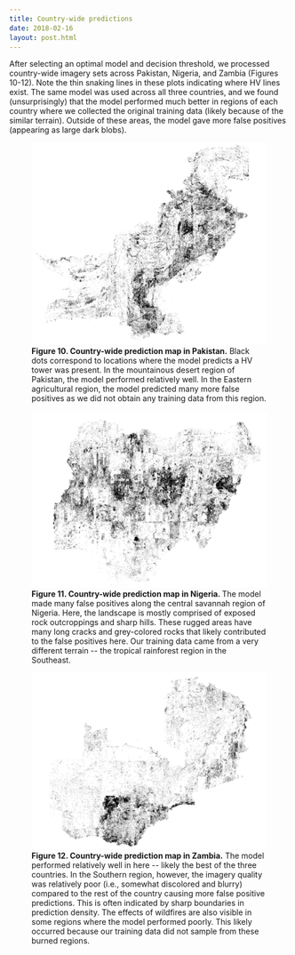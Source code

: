 ```yaml
---
title: Country-wide predictions
date: 2018-02-16
layout: post.html
---
```


After selecting an optimal model and decision threshold, we processed country-wide imagery sets across Pakistan, Nigeria, and Zambia (Figures 10-12). Note the thin snaking lines in these plots indicating where HV lines exist. The same model was used across all three countries, and we found (unsurprisingly) that the model performed much better in regions of each country where we collected the original training data (likely because of the similar terrain). Outside of these areas, the model gave more false positives (appearing as large dark blobs).

<figure class="align-center">
  <img src="/assets/graphics/content/results_plots/ml_output_pakistan_2.png" alt="Pakistan country-wide HV tower prediction" />
  <figcaption><b>Figure 10. Country-wide prediction map in Pakistan.</b> Black dots correspond to locations where the model predicts a HV tower was present. In the mountainous desert region of Pakistan, the model performed relatively well. In the Eastern agricultural region, the model predicted many more false positives as we did not obtain any training data from this region.</figcaption>
</figure>

<figure class="align-center">
  <img src="/assets/graphics/content/results_plots/ml_output_nigeria_1.png" alt="Nigeria country-wide HV tower prediction" />
  <figcaption><b>Figure 11. Country-wide prediction map in Nigeria. </b>The model made many false positives along the central savannah region of Nigeria. Here, the landscape is mostly comprised of exposed rock outcroppings and sharp hills. These rugged areas have many long cracks and grey-colored rocks that likely contributed to the false positives here. Our training data came from a very different terrain -- the tropical rainforest region in the Southeast.</figcaption>
</figure>

<figure class="align-center">
  <img src="/assets/graphics/content/results_plots/ml_output_zambia_1.png" alt="Zambia country-wide HV tower prediction" />
  <figcaption><b>Figure 12. Country-wide prediction map in Zambia.</b> The model performed relatively well in here -- likely the best of the three countries. In the Southern region, however, the imagery quality was relatively poor (i.e., somewhat discolored and blurry) compared to the rest of the country causing more false positive predictions. This is often indicated by sharp boundaries in prediction density. The effects of wildfires are also visible in some regions where the model performed poorly. This likely occurred because our training data did not sample from these burned regions. </figcaption>
</figure>
